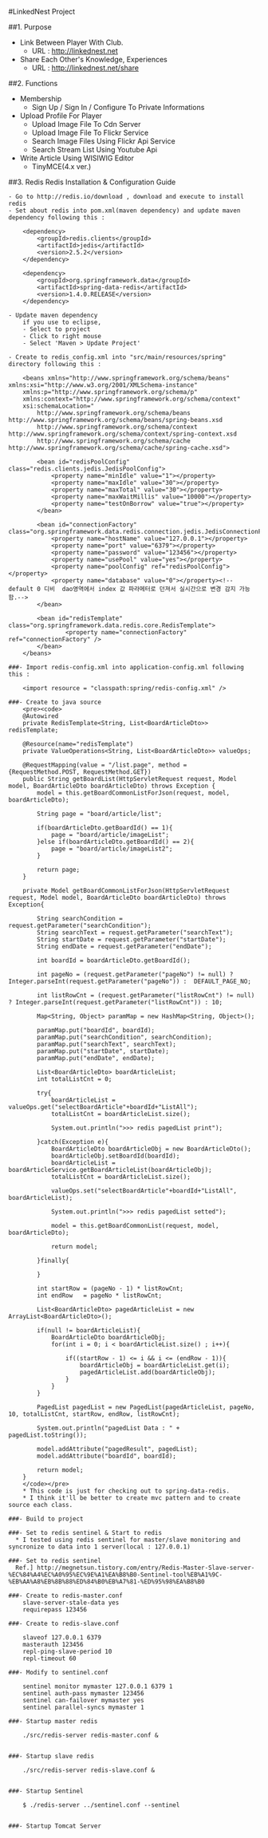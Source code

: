 #LinkedNest Project

##1. Purpose 
- Link Between Player With Club.
	- URL : http://linkednest.net
- Share Each Other's Knowledge, Experiences
	- URL : http://linkednest.net/share

##2. Functions
- Membership
	- Sign Up / Sign In / Configure To Private Informations	
- Upload Profile For Player
	- Upload Image File To Cdn Server
	- Upload Image File To Flickr Service
	- Search Image Files Using Flickr Api Service
	- Search Stream List Using Youtube Api
- Write Article Using WISIWIG Editor 
	- TinyMCE(4.x ver.) 

##3. Redis Redis Installation & Configuration Guide 
		
	- Go to http://redis.io/download , download and execute to install redis
	- Set about redis into pom.xml(maven dependency) and update maven dependency following this : 
		
		<dependency>
			<groupId>redis.clients</groupId>
			<artifactId>jedis</artifactId>
			<version>2.5.2</version>
		</dependency>
		
		<dependency>
			<groupId>org.springframework.data</groupId>
			<artifactId>spring-data-redis</artifactId>
			<version>1.4.0.RELEASE</version>
		</dependency>
			
	- Update maven dependency
		if you use to eclipse, 
		- Select to project
		- Click to right mouse
		- Select 'Maven > Update Project'
		
	- Create to redis_config.xml into "src/main/resources/spring" directory following this : 
		
		<beans xmlns="http://www.springframework.org/schema/beans" xmlns:xsi="http://www.w3.org/2001/XMLSchema-instance"
		xmlns:p="http://www.springframework.org/schema/p"
		xmlns:context="http://www.springframework.org/schema/context"
		xsi:schemaLocation="
			http://www.springframework.org/schema/beans http://www.springframework.org/schema/beans/spring-beans.xsd
			http://www.springframework.org/schema/context http://www.springframework.org/schema/context/spring-context.xsd
			http://www.springframework.org/schema/cache http://www.springframework.org/schema/cache/spring-cache.xsd">
				 
		 	<bean id="redisPoolConfig" class="redis.clients.jedis.JedisPoolConfig">
		 		<property name="minIdle" value="1"></property>
		 		<property name="maxIdle" value="30"></property>
		 		<property name="maxTotal" value="30"></property>
		 		<property name="maxWaitMillis" value="10000"></property>
		 		<property name="testOnBorrow" value="true"></property>
		 	</bean>
				  
		 	<bean id="connectionFactory" class="org.springframework.data.redis.connection.jedis.JedisConnectionFactory">
		 		<property name="hostName" value="127.0.0.1"></property>
		 		<property name="port" value="6379"></property>
		 		<property name="password" value="123456"></property>
		 		<property name="usePool" value="yes"></property> 
			 	<property name="poolConfig" ref="redisPoolConfig"></property>		 	
			 	<property name="database" value="0"></property><!-- default 0 디비  dao영역에서 index 값 파라메터로 던져서 실시간으로 변경 감지 가능함.-->
			</bean>
 
			<bean id="redisTemplate" class="org.springframework.data.redis.core.RedisTemplate">
		    		<property name="connectionFactory" ref="connectionFactory" />
			</bean>
		</beans>
	
	###- Import redis-config.xml into application-config.xml following this : 
			
		<import resource = "classpath:spring/redis-config.xml" />
			
	###- Create to java source
		<pre><code>		
		@Autowired
		private RedisTemplate<String, List<BoardArticleDto>> redisTemplate;
			
		@Resource(name="redisTemplate")
		private ValueOperations<String, List<BoardArticleDto>> valueOps;
			
		@RequestMapping(value = "/list.page", method = {RequestMethod.POST, RequestMethod.GET})
		public String getBoardList(HttpServletRequest request, Model model, BoardArticleDto boardArticleDto) throws Exception {
			model = this.getBoardCommonListForJson(request, model, boardArticleDto);
						
			String page = "board/article/list";
							
			if(boardArticleDto.getBoardId() == 1){
				page = "board/article/imageList";
			}else if(boardArticleDto.getBoardId() == 2){
				page = "board/article/imageList2";
			}
				
			return page;
		}
			
		private Model getBoardCommonListForJson(HttpServletRequest request, Model model, BoardArticleDto boardArticleDto) throws Exception{
			
			String searchCondition = request.getParameter("searchCondition");
			String searchText = request.getParameter("searchText");
			String startDate = request.getParameter("startDate");
			String endDate = request.getParameter("endDate");
			
			int boardId = boardArticleDto.getBoardId();
			
			int pageNo = (request.getParameter("pageNo") != null) ? Integer.parseInt(request.getParameter("pageNo")) : 	DEFAULT_PAGE_NO;
			
			int listRowCnt = (request.getParameter("listRowCnt") != null) ? Integer.parseInt(request.getParameter("listRowCnt")) : 10;
				
			Map<String, Object> paramMap = new HashMap<String, Object>();
			
			paramMap.put("boardId", boardId);
			paramMap.put("searchCondition", searchCondition);
			paramMap.put("searchText", searchText);
			paramMap.put("startDate", startDate);
			paramMap.put("endDate", endDate);
			
			List<BoardArticleDto> boardArticleList;	
			int totalListCnt = 0;
			
			try{
				boardArticleList = valueOps.get("selectBoardArticle"+boardId+"ListAll");
				totalListCnt = boardArticleList.size();
				
				System.out.println(">>> redis pagedList print");
				
			}catch(Exception e){
				BoardArticleDto boardArticleObj = new BoardArticleDto();
				boardArticleObj.setBoardId(boardId);
				boardArticleList = boardArticleService.getBoardArticleList(boardArticleObj);
				totalListCnt = boardArticleList.size();	
					
				valueOps.set("selectBoardArticle"+boardId+"ListAll", boardArticleList);
				
				System.out.println(">>> redis pagedList setted");
				
				model = this.getBoardCommonList(request, model, boardArticleDto);
				
				return model;
				
			}finally{
					
			}
					
			int startRow = (pageNo - 1) * listRowCnt;
			int endRow 	 = pageNo * listRowCnt;
					
			List<BoardArticleDto> pagedArticleList = new ArrayList<BoardArticleDto>();
				
			if(null != boardArticleList){
				BoardArticleDto boardArticleObj;
				for(int i = 0; i < boardArticleList.size() ; i++){
					
					if((startRow - 1) <= i && i <= (endRow - 1)){					
						boardArticleObj = boardArticleList.get(i);
						pagedArticleList.add(boardArticleObj);
					}
				}
			}
				
			PagedList pagedList = new PagedList(pagedArticleList, pageNo, 10, totalListCnt, startRow, endRow, listRowCnt);
				
			System.out.println("pagedList Data : " + pagedList.toString());		
				
			model.addAttribute("pagedResult", pagedList);
			model.addAttribute("boardId", boardId);
				
			return model;
		}
		</code></pre>
		* This code is just for checking out to spring-data-redis. 
		* I think it'll be better to create mvc pattern and to create source each class.  
		 
	###- Build to project

	###- Set to redis sentinel & Start to redis
	  * I tested using redis sentinel for master/slave monitoring and syncronize to data into 1 server(local : 127.0.0.1)
	  
	###- Set to redis sentinel
	  Ref.] http://megnetsun.tistory.com/entry/Redis-Master-Slave-server-%EC%84%A4%EC%A0%95%EC%9E%A1%EA%B8%B0-Sentinel-tool%EB%A1%9C-%EB%AA%A8%EB%8B%88%ED%84%B0%EB%A7%81-%ED%95%98%EA%B8%B0

	###- Create to redis-master.conf
		slave-server-stale-data yes
		requirepass 123456
	
	###- Create to redis-slave.conf

		slaveof 127.0.0.1 6379
		masterauth 123456
		repl-ping-slave-period 10
		repl-timeout 60 

	###- Modify to sentinel.conf

		sentinel monitor mymaster 127.0.0.1 6379 1    
		sentinel auth-pass mymaster 123456            
		sentinel can-failover mymaster yes            
		sentinel parallel-syncs mymaster 1            

	###- Startup master redis

		./src/redis-server redis-master.conf &


	###- Startup slave redis

		./src/redis-server redis-slave.conf &


	###- Startup Sentinel

		$ ./redis-server ../sentinel.conf --sentinel


	###- Startup Tomcat Server

